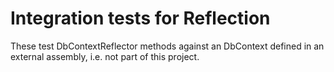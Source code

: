 ﻿# Integration tests for Reflection

These test DbContextReflector methods against an DbContext defined in an external assembly, i.e. not part of this project. 